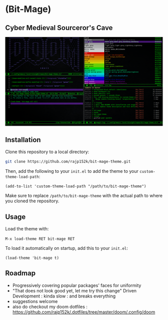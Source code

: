 # (Bit-Mage)

## **Cyber Medieval Sourceror's Cave**

![](bit-mage.png)

## Installation

Clone this repository to a local directory:

```sh
git clone https://github.com/rajp152k/bit-mage-theme.git
```

Then, add the following to your `init.el` to add the theme to your `custom-theme-load-path`:

```elisp
(add-to-list 'custom-theme-load-path "/path/to/bit-mage-theme")
```

Make sure to replace `/path/to/bit-mage-theme` with the actual path to where you cloned the repository.

## Usage

Load the theme with:

`M-x load-theme RET bit-mage RET`

To load it automatically on startup, add this to your `init.el`:

```elisp
(load-theme 'bit-mage t)
```

## Roadmap 

- Progressively covering popular packages' faces for uniformity
- "That does not look good yet, let me try this change" Driven Development : kinda slow : and breaks everything
- suggestions welcome
- also do checkout my doom dotfiles : https://github.com/rajp152k/.dotfiles/tree/master/doom/.config/doom
